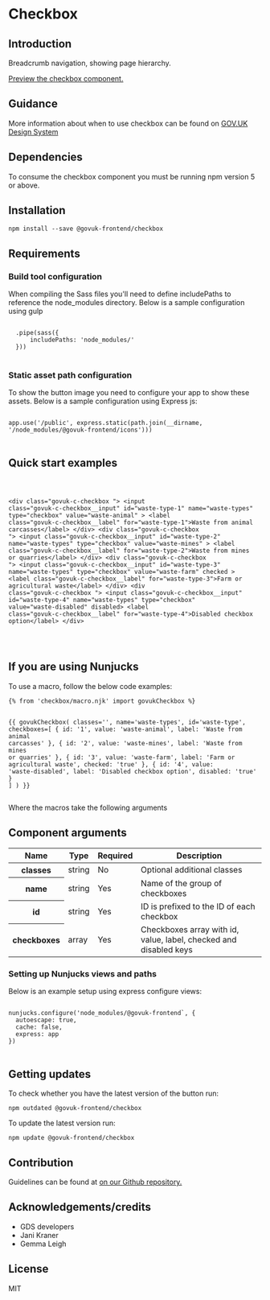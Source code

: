 


<h1 class="govuk-u-heading-36">
Checkbox
</h1>

<h2 class="govuk-u-heading-24">Introduction</h2>
<p class="govuk-u-core-24">
  Breadcrumb navigation, showing page hierarchy.
</p>


<p class="govuk-u-copy-19">
<a href="http://govuk-frontend-review.herokuapp.com/components/checkbox/preview">Preview the checkbox component.
</a>
</p>

<h2 class="govuk-u-heading-24">Guidance</h2>

<p class="govuk-u-copy-19">
  More information about when to use checkbox can be found on <a href="http://www.linktodesignsystem.com/checkbox" title="Link to read guidance on the use of checkbox on Gov.uk Design system website">GOV.UK Design System</a>
</p>

<h2 class="govuk-u-heading-24">Dependencies</h2>

<p class="govuk-u-copy-19">To consume the checkbox component you must be running npm version 5 or above. </p>

<p class="govuk-u-copy-19"></p>

<h2 class="govuk-u-heading-24">Installation</h2>
<pre><code>npm install --save @govuk-frontend/checkbox</code></pre>

<h2 class="govuk-u-heading-24">Requirements</h2>
<h3 class="govuk-u-bold-19">Build tool configuration</h3>
<p class="govuk-u-copy-19">When compiling the Sass files you'll need to define includePaths to reference the node_modules directory. Below is a sample configuration using gulp</p>
<pre>
<code>
  .pipe(sass({
      includePaths: 'node_modules/'
  }))
</code>
</pre>

<h3 class="govuk-u-bold-19">Static asset path configuration</h3>
<p class="govuk-u-copy-19">To show the button image you need to configure your app to show these assets. Below is a sample configuration using Express js:</p>
<pre>
<code>
app.use('/public', express.static(path.join(__dirname, '/node_modules/@govuk-frontend/icons')))
</code>
</pre>

<h2 class="govuk-u-heading-24">Quick start examples</h2>
<p class="govuk-u-copy-19"></p>
<pre>
<code>
  
  &lt;div class=&quot;govuk-c-checkbox &quot;&gt;
    &lt;input class=&quot;govuk-c-checkbox__input&quot; id=&quot;waste-type-1&quot; name=&quot;waste-types&quot; type=&quot;checkbox&quot; value=&quot;waste-animal&quot;   &gt;
    &lt;label class=&quot;govuk-c-checkbox__label&quot; for=&quot;waste-type-1&quot;&gt;Waste from animal carcasses&lt;/label&gt;
  &lt;/div&gt;
  &lt;div class=&quot;govuk-c-checkbox &quot;&gt;
    &lt;input class=&quot;govuk-c-checkbox__input&quot; id=&quot;waste-type-2&quot; name=&quot;waste-types&quot; type=&quot;checkbox&quot; value=&quot;waste-mines&quot;   &gt;
    &lt;label class=&quot;govuk-c-checkbox__label&quot; for=&quot;waste-type-2&quot;&gt;Waste from mines or quarries&lt;/label&gt;
  &lt;/div&gt;
  &lt;div class=&quot;govuk-c-checkbox &quot;&gt;
    &lt;input class=&quot;govuk-c-checkbox__input&quot; id=&quot;waste-type-3&quot; name=&quot;waste-types&quot; type=&quot;checkbox&quot; value=&quot;waste-farm&quot;  checked &gt;
    &lt;label class=&quot;govuk-c-checkbox__label&quot; for=&quot;waste-type-3&quot;&gt;Farm or agricultural waste&lt;/label&gt;
  &lt;/div&gt;
  &lt;div class=&quot;govuk-c-checkbox &quot;&gt;
    &lt;input class=&quot;govuk-c-checkbox__input&quot; id=&quot;waste-type-4&quot; name=&quot;waste-types&quot; type=&quot;checkbox&quot; value=&quot;waste-disabled&quot;   disabled&gt;
    &lt;label class=&quot;govuk-c-checkbox__label&quot; for=&quot;waste-type-4&quot;&gt;Disabled checkbox option&lt;/label&gt;
  &lt;/div&gt;


</code>
</pre>


<h2 class="govuk-u-heading-24">If you are using Nunjucks</h2>
<p class="govuk-u-copy-19">To use a macro, follow the below code examples:</p>
<pre><code>{% from &#39;checkbox/macro.njk&#39; import govukCheckbox %}

{{ govukCheckbox(
  classes=&#39;&#39;,
  name=&#39;waste-types&#39;,
  id=&#39;waste-type&#39;,
  checkboxes=[
   {
      id: &#39;1&#39;,
      value: &#39;waste-animal&#39;,
      label: &#39;Waste from animal carcasses&#39;
    },
    {
      id: &#39;2&#39;,
      value: &#39;waste-mines&#39;,
      label: &#39;Waste from mines or quarries&#39;
    },
    {
      id: &#39;3&#39;,
      value: &#39;waste-farm&#39;,
      label: &#39;Farm or agricultural waste&#39;,
      checked: &#39;true&#39;
    },
    {
      id: &#39;4&#39;,
      value: &#39;waste-disabled&#39;,
      label: &#39;Disabled checkbox option&#39;,
      disabled: &#39;true&#39;
    }
  ]
) }}
</code></pre>

<p class="govuk-u-copy-19">Where the macros take the following arguments</p>

<h2 class="govuk-u-heading-24">Component arguments</h2>
<div>
<table class="govuk-c-table ">
  <thead class="govuk-c-table__head">
    <tr class="govuk-c-table__row">
      <th class="govuk-c-table__header "   scope="col">Name</th>
      <th class="govuk-c-table__header "   scope="col">Type</th>
      <th class="govuk-c-table__header "   scope="col">Required</th>
      <th class="govuk-c-table__header "   scope="col">Description</th>
  </tr>
  </thead>
  <tbody class="govuk-c-table__body">
    <tr class="govuk-c-table__row">
      <th class="govuk-c-table__header" scope="row"> classes</th>
      <td class="govuk-c-table__cell "  >string</td>
      <td class="govuk-c-table__cell "  >No</td>
      <td class="govuk-c-table__cell "  >Optional additional classes</td>
    </tr>
    <tr class="govuk-c-table__row">
      <th class="govuk-c-table__header" scope="row"> name</th>
      <td class="govuk-c-table__cell "  >string</td>
      <td class="govuk-c-table__cell "  >Yes</td>
      <td class="govuk-c-table__cell "  >Name of the group of checkboxes</td>
    </tr>
    <tr class="govuk-c-table__row">
      <th class="govuk-c-table__header" scope="row"> id</th>
      <td class="govuk-c-table__cell "  >string</td>
      <td class="govuk-c-table__cell "  >Yes</td>
      <td class="govuk-c-table__cell "  >ID is prefixed to the ID of each checkbox</td>
    </tr>
    <tr class="govuk-c-table__row">
      <th class="govuk-c-table__header" scope="row"> checkboxes</th>
      <td class="govuk-c-table__cell "  >array</td>
      <td class="govuk-c-table__cell "  >Yes</td>
      <td class="govuk-c-table__cell "  >Checkboxes array with id, value, label, checked and disabled keys</td>
    </tr>
  </tbody>
</table>

</div>

<h3 class="govuk-u-bold-19">Setting up Nunjucks views and paths</h3>
<p class="govuk-u-copy-19">Below is an example setup using express configure views:</p>
<pre>
<code>
nunjucks.configure('node_modules/@govuk-frontend`, {
  autoescape: true,
  cache: false,
  express: app
})
</code>
</pre>

<h2 class="govuk-u-heading-24">Getting updates</h2>

<p class="govuk-u-copy-19">To check whether you have the latest version of the button run:</p>

<pre><code>npm outdated @govuk-frontend/checkbox</code></pre>

<p class="govuk-u-copy-19">To update the latest version run:</p>

<pre><code>npm update @govuk-frontend/checkbox</code></pre>

<h2 class="govuk-u-heading-24">Contribution</h2>
<p class="govuk-u-copy-19">
  Guidelines can be found at <a href="https://github.com/alphagov/govuk-frontend/blob/master/CONTRIBUTING.md" title="link to contributing guidelines on our github repository">on our Github repository.</a>
</p>

<h2 class="govuk-u-heading-24">Acknowledgements/credits</h2>

<ul class="govuk-c-list ">

  <li>
        GDS developers
  </li>
  <li>
        Jani Kraner
  </li>
  <li>
        Gemma Leigh
  </li>

</ul>


<h2 class="govuk-u-heading-24">License</h2>
<p class="govuk-u-copy-19">MIT</p>



